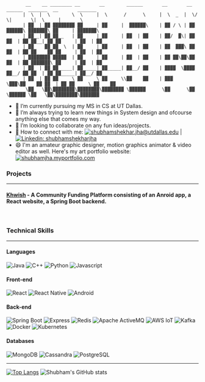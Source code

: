 ```
       __    __ ________ __       __        ______       __       __  ______  _______  __       _______  
      |  \  |  \        \  \     |  \      /      \     |  \  _  |  \/      \|       \|  \     |       \ 
      | ▓▓  | ▓▓ ▓▓▓▓▓▓▓▓ ▓▓     | ▓▓     |  ▓▓▓▓▓▓\    | ▓▓ / \ | ▓▓  ▓▓▓▓▓▓\ ▓▓▓▓▓▓▓\ ▓▓     | ▓▓▓▓▓▓▓\
      | ▓▓__| ▓▓ ▓▓__   | ▓▓     | ▓▓     | ▓▓  | ▓▓    | ▓▓/  ▓\| ▓▓ ▓▓  | ▓▓ ▓▓__| ▓▓ ▓▓     | ▓▓  | ▓▓
      | ▓▓    ▓▓ ▓▓  \  | ▓▓     | ▓▓     | ▓▓  | ▓▓    | ▓▓  ▓▓▓\ ▓▓ ▓▓  | ▓▓ ▓▓    ▓▓ ▓▓     | ▓▓  | ▓▓
      | ▓▓▓▓▓▓▓▓ ▓▓▓▓▓  | ▓▓     | ▓▓     | ▓▓  | ▓▓    | ▓▓ ▓▓\▓▓\▓▓ ▓▓  | ▓▓ ▓▓▓▓▓▓▓\ ▓▓     | ▓▓  | ▓▓
      | ▓▓  | ▓▓ ▓▓_____| ▓▓_____| ▓▓_____| ▓▓__/ ▓▓    | ▓▓▓▓  \▓▓▓▓ ▓▓__/ ▓▓ ▓▓  | ▓▓ ▓▓_____| ▓▓__/ ▓▓
      | ▓▓  | ▓▓ ▓▓     \ ▓▓     \ ▓▓     \\▓▓    ▓▓    | ▓▓▓    \▓▓▓\▓▓    ▓▓ ▓▓  | ▓▓ ▓▓     \ ▓▓    ▓▓
       \▓▓   \▓▓\▓▓▓▓▓▓▓▓\▓▓▓▓▓▓▓▓\▓▓▓▓▓▓▓▓ \▓▓▓▓▓▓      \▓▓      \▓▓ \▓▓▓▓▓▓ \▓▓   \▓▓\▓▓▓▓▓▓▓▓\▓▓▓▓▓▓▓ 
```

- 🔭 I’m currently pursuing my MS in CS at UT Dallas.
- 🌱 I’m always trying to learn new things in System design and ofcourse anything else that comes my way.
- 👯 I’m looking to collaborate on any fun ideas/projects.
- 🤝 How to connect with me: [![shubhamshekhar.jha@utdallas.edu](https://img.shields.io/badge/-shubhamshekhar.jha@utdallas.edu-blue?&style=flat-square&logo=maildotru&logoColor=white&link=mailto://shubhamshekhar.jha@utdallas.edu)](mailto://shubhamshekhar.jha@utdallas.edu) | [![Linkedin: shubhamshekharjha](https://img.shields.io/badge/-shubhamshekharjha-blue?style=flat-square&logo=Linkedin&logoColor=white&link=https://www.linkedin.com/in/shubhamshekharjha/)](https://www.linkedin.com/in/shubhamshekharjha/)
- 😄 I'm an amateur graphic designer, motion graphics animator & video editor as well. Here's my art portfolio website: [![shubhamjha.myportfolio.com](https://img.shields.io/badge/-shubhamjha.myportfolio.com-red?&style=flat-square&logo=Firefox&logoColor=white&link=https://shubhamjha.myportfolio.com)](https://shubhamjha.myportfolio.com) <br>

### Projects <hr>
#### [Khwish](https://gist.github.com/2sjha/b9012f396290bf3b8ebfc2b89fcd01c4) - A Community Funding Platform consisting of an Anroid app, a React website, a Spring Boot backend.
<br>

### Technical Skills <hr>
#### Languages
![Java](https://img.shields.io/badge/Java-3a75b0?style=for-the-badge&logo=java&logoColor=white)
![C++](https://img.shields.io/badge/C++-00599C?style=for-the-badge&logo=cplusplus&logoColor=white)
![Python](https://img.shields.io/badge/Python-3776AB?style=for-the-badge&logo=python&logoColor=white)
![Javascript](https://img.shields.io/badge/javascript-F7DF1E?style=for-the-badge&logo=javascript&logoColor=white)
<br>
#### Front-end
![React](https://img.shields.io/badge/react-61DAFB.svg?style=for-the-badge&logo=react&logoColor=white)
![React Native](https://img.shields.io/badge/react--native-61DAFB.svg?style=for-the-badge&logo=react&logoColor=white)
![Android](https://img.shields.io/badge/Android-3DDC84.svg?style=for-the-badge&logo=android&logoColor=white)
<br>
#### Back-end
![Spring Boot](https://img.shields.io/badge/Spring--Boot-6DB33F.svg?style=for-the-badge&logo=springboot&logoColor=white)
![Express](https://img.shields.io/badge/Express-000000.svg?style=for-the-badge&logo=express&logoColor=white)
![Redis](https://img.shields.io/badge/Redis-DC382D.svg?style=for-the-badge&logo=redis&logoColor=white)
![Apache ActiveMQ](https://img.shields.io/badge/Apache%20ActiveMQ-blue.svg?style=for-the-badge&logo=apache-activemq&logoColor=white)
![AWS IoT](https://img.shields.io/badge/AWS%20IoT-blue.svg?style=for-the-badge&logo=awsiot&logoColor=white)
![Kafka](https://img.shields.io/badge/Apache%20Kafka-231F20.svg?style=for-the-badge&logo=apachekafka&logoColor=white)
![Docker](https://img.shields.io/badge/Docker-2496ED.svg?style=for-the-badge&logo=docker&logoColor=white)
![Kubernetes](https://img.shields.io/badge/Kubernetes-326CE5.svg?style=for-the-badge&logo=kubernetes&logoColor=white)
<br>
#### Databases
![MongoDB](https://img.shields.io/badge/mongo-47A248.svg?style=for-the-badge&logo=mongodb&logoColor=white)
![Cassandra](https://img.shields.io/badge/cassandra-1287B1.svg?style=for-the-badge&logo=apachecassandra&logoColor=white)
![PostgreSQL](https://img.shields.io/badge/postgresql-4169E1.svg?style=for-the-badge&logo=postgresql&logoColor=white)

<hr>

[![Top Langs](https://github-readme-stats.vercel.app/api/top-langs/?username=2sjha&layout=compact&theme=dark&hide_border=True)](https://github.com/2sjha)
![Shubham's GitHub stats](https://github-readme-stats.vercel.app/api?username=2sjha&show_icons=true&theme=dark&hide_border=True&layout=compact&hide_title=False)
